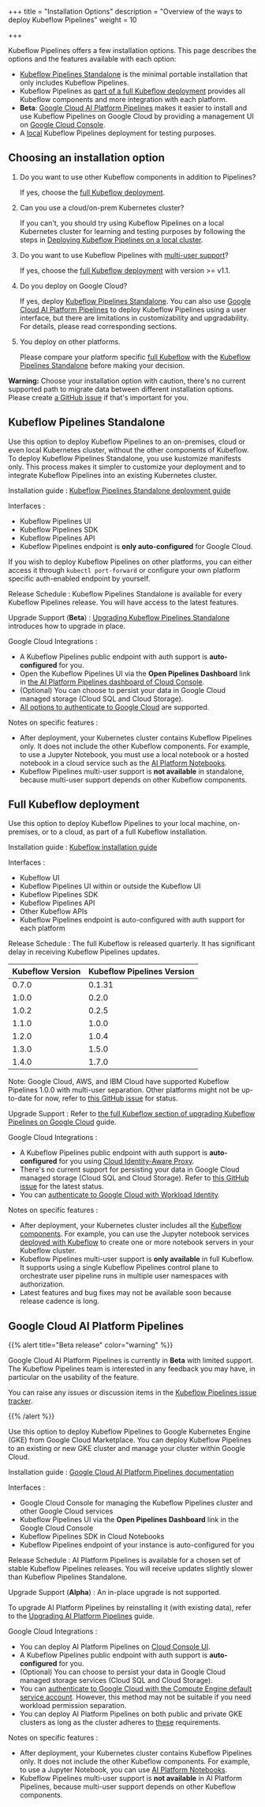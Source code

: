 +++
title = "Installation Options"
description = "Overview of the ways to deploy Kubeflow Pipelines"
weight = 10
                    
+++

Kubeflow Pipelines offers a few installation options.
This page describes the options and the features available
with each option:

* [Kubeflow Pipelines Standalone](#kubeflow-pipelines-standalone) is the minimal
portable installation that only includes Kubeflow Pipelines.
* Kubeflow Pipelines as [part of a full Kubeflow deployment](#full-kubeflow-deployment) provides
all Kubeflow components and more integration with each platform.
* **Beta**: [Google Cloud AI Platform Pipelines](#google-cloud-ai-platform-pipelines) makes it easier to install and use Kubeflow Pipelines on Google Cloud by providing a management UI on [Google Cloud Console](https://console.cloud.google.com/ai-platform/pipelines/clusters).
* A [local](/docs/components/pipelines/installation/localcluster-deployment) Kubeflow Pipelines deployment for testing purposes.

## Choosing an installation option

1. Do you want to use other Kubeflow components in addition to Pipelines?

    If yes, choose the [full Kubeflow deployment](#full-kubeflow-deployment).
1. Can you use a cloud/on-prem Kubernetes cluster?

    If you can't, you should try using Kubeflow Pipelines on a local Kubernetes cluster for learning and testing purposes by following the steps in [Deploying Kubeflow Pipelines on a local cluster](/docs/components/pipelines/installation/localcluster-deployment).
1. Do you want to use Kubeflow Pipelines with [multi-user support](https://github.com/kubeflow/pipelines/issues/1223)?

    If yes, choose the [full Kubeflow deployment](#full-kubeflow-deployment) with version >= v1.1.
1. Do you deploy on Google Cloud?

    If yes, deploy [Kubeflow Pipelines Standalone](#kubeflow-pipelines-standalone). You can also
    use [Google Cloud AI Platform Pipelines](#google-cloud-ai-platform-pipelines) to deploy Kubeflow Pipelines
    using a user interface, but there are limitations in
    customizability and upgradability. For details, please read corresponding
    sections.
1. You deploy on other platforms.

    Please compare your platform specific [full Kubeflow](#full-kubeflow-deployment) with the
    [Kubeflow Pipelines Standalone](#kubeflow-pipelines-standalone) before making your decision.

**Warning:** Choose your installation option with caution, there's no current
supported path to migrate data between different installation options. Please
create [a GitHub issue](https://github.com/kubeflow/pipelines/issues/new/choose)
if that's important for you.


<a id="standalone"></a>
## Kubeflow Pipelines Standalone

Use this option to deploy Kubeflow Pipelines to an on-premises, cloud
or even local Kubernetes cluster, without the other components of Kubeflow.
To deploy Kubeflow Pipelines Standalone, you use kustomize manifests only.
This process makes it simpler to customize your deployment and to integrate
Kubeflow Pipelines into an existing Kubernetes cluster.

Installation guide
: [Kubeflow Pipelines Standalone deployment
  guide](/docs/components/pipelines/installation/standalone-deployment/)

Interfaces
:
  * Kubeflow Pipelines UI
  * Kubeflow Pipelines SDK
  * Kubeflow Pipelines API
  * Kubeflow Pipelines endpoint is **only auto-configured** for Google Cloud.

  If you wish to deploy Kubeflow Pipelines on other platforms, you can either access it through
  `kubectl port-forward` or configure your own platform specific auth-enabled
  endpoint by yourself.

Release Schedule
: Kubeflow Pipelines Standalone is available for every Kubeflow Pipelines release.
You will have access to the latest features.

Upgrade Support (**Beta**)
: [Upgrading Kubeflow Pipelines Standalone](/docs/components/pipelines/installation/standalone-deployment/#upgrading-kubeflow-pipelines) introduces how to upgrade
in place.

Google Cloud Integrations
:
  * A Kubeflow Pipelines public endpoint with auth support is **auto-configured** for you.
  * Open the Kubeflow Pipelines UI via the **Open Pipelines Dashboard** link in [the AI Platform Pipelines dashboard of Cloud Console](https://console.cloud.google.com/ai-platform/pipelines/clusters).
  * (Optional) You can choose to persist your data in Google Cloud managed storage (Cloud SQL and Cloud Storage).
  * [All options to authenticate to Google Cloud](/docs/gke/pipelines/authentication-pipelines/) are supported.

Notes on specific features
:
  * After deployment, your Kubernetes cluster contains Kubeflow Pipelines only.
  It does not include the other Kubeflow components.
  For example, to use a Jupyter Notebook, you must use a local notebook or a
  hosted notebook in a cloud service such as the [AI Platform
  Notebooks](https://cloud.google.com/ai-platform/notebooks/docs/).
  * Kubeflow Pipelines multi-user support is **not available** in standalone, because
  multi-user support depends on other Kubeflow components.

<a id="full-kubeflow"></a>
## Full Kubeflow deployment

Use this option to deploy Kubeflow Pipelines to your local machine, on-premises,
or to a cloud, as part of a full Kubeflow installation.

Installation guide
: [Kubeflow installation guide](/docs/started/getting-started/)

Interfaces
:
  * Kubeflow UI
  * Kubeflow Pipelines UI within or outside the Kubeflow UI
  * Kubeflow Pipelines SDK
  * Kubeflow Pipelines API
  * Other Kubeflow APIs
  * Kubeflow Pipelines endpoint is auto-configured with auth support for each platform

Release Schedule
: The full Kubeflow is released quarterly. It has significant delay in receiving
Kubeflow Pipelines updates.

| Kubeflow Version       | Kubeflow Pipelines Version |
|------------------------|----------------------------|
| 0.7.0                  | 0.1.31                     |
| 1.0.0                  | 0.2.0                      |
| 1.0.2                  | 0.2.5                      |
| 1.1.0                  | 1.0.0                      |
| 1.2.0                  | 1.0.4                      |
| 1.3.0                  | 1.5.0                      |
| 1.4.0                  | 1.7.0                      |

Note: Google Cloud, AWS, and IBM Cloud have supported Kubeflow Pipelines 1.0.0 with multi-user separation. Other platforms might not be up-to-date for now, refer to [this GitHub issue](https://github.com/kubeflow/manifests/issues/1364#issuecomment-668415871) for status.

Upgrade Support
:
Refer to [the full Kubeflow section of upgrading Kubeflow Pipelines on Google Cloud](/docs/gke/pipelines/upgrade/#full-kubeflow) guide.

Google Cloud Integrations
:
  * A Kubeflow Pipelines public endpoint with auth support is **auto-configured** for you using [Cloud Identity-Aware Proxy](https://cloud.google.com/iap).
  * There's no current support for persisting your data in Google Cloud managed storage (Cloud SQL and Cloud Storage). Refer to [this GitHub issue](https://github.com/kubeflow/pipelines/issues/4356) for the latest status.
  * You can [authenticate to Google Cloud with Workload Identity](/docs/gke/pipelines/authentication-pipelines/#workload-identity).

Notes on specific features
:
  * After deployment, your Kubernetes cluster includes all the
  [Kubeflow components](/docs/components/).
  For example, you can use the Jupyter notebook services
  [deployed with Kubeflow](/docs/components/notebooks/) to create one or more notebook
  servers in your Kubeflow cluster.
  * Kubeflow Pipelines multi-user support is **only available** in full Kubeflow. It supports
  using a single Kubeflow Pipelines control plane to orchestrate user pipeline
  runs in multiple user namespaces with authorization.
  * Latest features and bug fixes may not be available soon because release
  cadence is long.

<a id="marketplace"></a>
## Google Cloud AI Platform Pipelines

{{% alert title="Beta release" color="warning" %}}
<p>Google Cloud AI Platform Pipelines is currently in <b>Beta</b> with
  limited support. The Kubeflow Pipelines team is interested in any feedback you may have,
  in particular on the usability of the feature.

  You can raise any issues or discussion items in the
  <a href="https://github.com/kubeflow/pipelines/issues">Kubeflow Pipelines
  issue tracker</a>.</p>
{{% /alert %}}

Use this option to deploy Kubeflow Pipelines to Google Kubernetes Engine (GKE)
from Google Cloud Marketplace. You can deploy Kubeflow Pipelines to an existing or new
GKE cluster and manage your cluster within Google Cloud.

Installation guide
: [Google Cloud AI Platform Pipelines documentation](https://cloud.google.com/ai-platform/pipelines/docs)

Interfaces
:
  * Google Cloud Console for managing the Kubeflow Pipelines cluster and other Google Cloud
    services
  * Kubeflow Pipelines UI via the **Open Pipelines Dashboard** link in the
    Google Cloud Console
  * Kubeflow Pipelines SDK in Cloud Notebooks
  * Kubeflow Pipelines endpoint of your instance is auto-configured for you

Release Schedule
: AI Platform Pipelines is available for a chosen set of stable Kubeflow
Pipelines releases. You will receive updates slightly slower than Kubeflow
Pipelines Standalone.

Upgrade Support (**Alpha**)
: An in-place upgrade is not supported.

To upgrade AI Platform Pipelines by reinstalling it (with existing data), refer to the [Upgrading AI Platform Pipelines](/docs/gke/pipelines/upgrade/#ai-platform-pipelines) guide.

Google Cloud Integrations
:
  * You can deploy AI Platform Pipelines on [Cloud Console UI](https://console.cloud.google.com/marketplace/details/google-cloud-ai-platform/kubeflow-pipelines).
  * A Kubeflow Pipelines public endpoint with auth support is **auto-configured** for you.
  * (Optional) You can choose to persist your data in Google Cloud managed storage services (Cloud SQL and Cloud Storage).
  * You can [authenticate to Google Cloud with the Compute Engine default service account](/docs/gke/pipelines/authentication-pipelines/#compute-engine-default-service-account). However, this method may not be suitable if you need workload permission separation.
  * You can deploy AI Platform Pipelines on both public and private GKE clusters as long as the cluster adheres to [these](https://cloud.google.com/ai-platform/pipelines/docs/configure-gke-cluster#ensure) requirements.

Notes on specific features
:
  * After deployment, your Kubernetes cluster contains Kubeflow Pipelines only.
  It does not include the other Kubeflow components.
  For example, to use a Jupyter Notebook, you can use [AI Platform
  Notebooks](https://cloud.google.com/ai-platform/notebooks/docs/).
  * Kubeflow Pipelines multi-user support is **not available** in AI Platform Pipelines, because
  multi-user support depends on other Kubeflow components.
